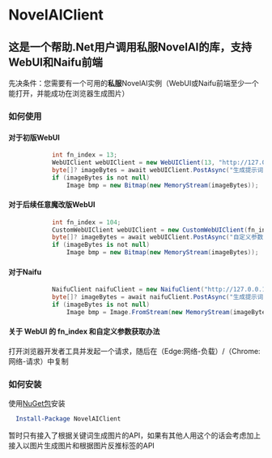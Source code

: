# NovelAIClient

## 这是一个帮助.Net用户调用**私服**NovelAI的库，支持WebUI和Naifu前端

先决条件：您需要有一个可用的**私服**NovelAI实例（WebUI或Naifu前端至少一个能打开，并能成功在浏览器生成图片）

### 如何使用
#### 对于初版WebUI
```C#
            int fn_index = 13;
            WebUIClient webUIClient = new WebUIClient(13, "http://127.0.0.1:7860/");  //WebUI服务地址
            byte[]? imageBytes = await webUIClient.PostAsync("生成提示词");  //还有含屏蔽词和图片尺寸以及所有参数实体的重载
            if (imageBytes is not null)
                Image bmp = new Bitmap(new MemoryStream(imageBytes));
```

#### 对于后续任意魔改版WebUI
```C#
            int fn_index = 104;
            CustomWebUIClient webUIClient = new CustomWebUIClient(fn_index, "http://127.0.0.1:7860/");  //fn_index和WebUI服务地址
            byte[]? imageBytes = await webUIClient.PostAsync("自定义参数字符串","生成提示词","屏蔽词");
            if (imageBytes is not null)
                Image bmp = new Bitmap(new MemoryStream(imageBytes));
```

#### 对于Naifu
```C#
            NaifuClient naifuClient = new NaifuClient("http://127.0.0.1:6969/", true);  //Naifu服务地址和是否填充Naifu网页默认参数
            byte[]? imageBytes = await naifuClient.PostAsync("生成提示词");  //还有含屏蔽词和图片尺寸以及所有参数实体的重载
            if (imageBytes is not null)
                Image bmp = Image.FromStream(new MemoryStream(imageBytes));
```

#### 关于 WebUI 的 fn_index 和自定义参数获取办法
打开浏览器开发者工具并发起一个请求，随后在（Edge:网络-负载）/（Chrome:网络-请求）中复制


### 如何安装
使用[NuGet包](https://www.nuget.org/packages/NovelAIClient/)安装
```powershell
  Install-Package NovelAIClient
```

暂时只有接入了根据关键词生成图片的API，如果有其他人用这个的话会考虑加上接入以图片生成图片和根据图片反推标签的API
